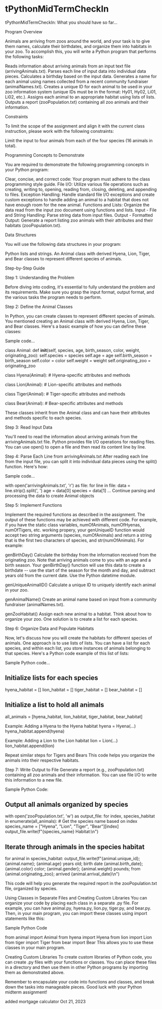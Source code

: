# tPythonMidTermCheckIn
tPythonMidTermCheckIn: What you should have so far...

Program Overview

Animals are arriving from zoos around the world, and your task is to give them names, calculate their birthdates, and organize them into habitats in your zoo. To accomplish this, you will write a Python program that performs the following tasks:

Reads information about arriving animals from an input text file (arrivingAnimals.txt).
Parses each line of input data into individual data pieces.
Calculates a birthday based on the input data.
Generates a name for each animal using names collected from a recent community fundraiser (animalNames.txt).
Creates a unique ID for each animal to be used in your zoo information system (unique IDs must be in the format: Hy01, Hy02, Li01, Li02, etc.).
Assigns each animal to an appropriate habitat using lists of lists.
Outputs a report (zooPopulation.txt) containing all zoo animals and their information.

Constraints

To limit the scope of the assignment and align it with the current class instruction, please work with the following constraints:

Limit the input to four animals from each of the four species (16 animals in total).

Programming Concepts to Demonstrate

You are required to demonstrate the following programming concepts in your Python program:

Clear, concise, and correct code: 
Your program must adhere to the class programming style guide.
File I/O: Utilize various file operations such as creating, writing to, opening, reading from, closing, deleting, and appending to files.
Exception Handling: Handle standard file I/O exceptions and create custom exceptions to handle adding an animal to a habitat that does not have enough room for the new animal.
Functions and Lists: Organize the data read from the input zoo document using functions and lists.
Input - File and String Handling: Parse string data from input files.
Output - Formatted Output: Generate a report listing zoo animals with their attributes and their habitats (zooPopulation.txt).

Data Structures

You will use the following data structures in your program:

Python lists and strings.
An Animal class with derived Hyena, Lion, Tiger, and Bear classes to represent different species of animals.

Step-by-Step Guide

Step 1: Understanding the Problem

Before diving into coding, it's essential to fully understand the problem and its requirements. Make sure you grasp the input format, output format, and the various tasks the program needs to perform.

Step 2: Define the Animal Classes

In Python, you can create classes to represent different species of animals. You mentioned creating an Animal class with derived Hyena, Lion, Tiger, and Bear classes. Here's a basic example of how you can define these classes:

Sample code...

class Animal:
    def __init__(self, species, age, birth_season, color, weight, originating_zoo):
        self.species = species
        self.age = age
        self.birth_season = birth_season
        self.color = color
        self.weight = weight
        self.originating_zoo = originating_zoo

class Hyena(Animal):
    # Hyena-specific attributes and methods

class Lion(Animal):
    # Lion-specific attributes and methods

class Tiger(Animal):
    # Tiger-specific attributes and methods

class Bear(Animal):
    # Bear-specific attributes and methods

These classes inherit from the Animal class and can have their attributes and methods specific to each species.

Step 3: Read Input Data

You'll need to read the information about arriving animals from the arrivingAnimals.txt file. Python provides file I/O operations for reading files. You can use open() to open a file and then read its content line by line.

Step 4: Parse Each Line from arrivingAnimals.txt
After reading each line from the input file, you can split it into individual data pieces using the split() function. Here's how:

Sample code...

with open('arrivingAnimals.txt', 'r') as file:
    for line in file:
        data = line.strip().split(', ')
        age = data[0]
        species = data[1]
... Continue parsing and processing the data to create Animal objects

Step 5: Implement Functions

Implement the required functions as described in the assignment. The output of these functions may be achieved with different code. For example, if you have the static class variables, numOfAnimals, numOfHyenas, numOfTigers, etc. working propery, your genUniqueID function would accept two string arguments (species, numOfAnimals) and return a string that is the first two characters of species, and str(numOfAnimals). For example:

genBirthDay()
Calculate the birthday from the information received from the originating zoo. Note that arriving animals come to you with an age and a birth season. Your genBirthDay() function will use this data to create a birthdate -- use the start of the season for the month and day, and subtract years old from the current date. Use the Python datetime module. 

genUniqueAnimalID()
Calculate a unique ID to uniquely identify each animal in your zoo.

genAnimalName()
Create an animal name based on input from a community fundraiser (animalNames.txt).

genZooHabitat()
Assign each new animal to a habitat. Think about how to organize your zoo. One solution is to create a list for each species.

Step 6: Organize Data and Populate Habitats

Now, let's discuss how you will create the habitats for different species of animals. One approach is to use lists of lists. You can have a list for each species, and within each list, you store instances of animals belonging to that species. Here's a Python code example of this list of lists:

Sample Python code...

## Initialize lists for each species
hyena_habitat = []
lion_habitat = []
tiger_habitat = []
bear_habitat = []

## Initialize a list to hold all animals
all_animals = [hyena_habitat, lion_habitat, tiger_habitat, bear_habitat]

Example: Adding a Hyena to the Hyena habitat
hyena = Hyena(...)
hyena_habitat.append(hyena)

Example: Adding a Lion to the Lion habitat
lion = Lion(...)
lion_habitat.append(lion)

Repeat similar steps for Tigers and Bears
This code helps you organize the animals into their respective habitats.

Step 7: Write Output to File
Generate a report (e.g., zooPopulation.txt) containing all zoo animals and their information. You can use file I/O to write this information to a new file.

Sample Python Code:

## Output all animals organized by species
with open('zooPopulation.txt', 'w') as output_file:
    for index, species_habitat in enumerate(all_animals):
        # Get the species name based on index
        species_name = ["Hyena", "Lion", "Tiger", "Bear"][index]  
        output_file.write(f"{species_name} Habitat:\n")
        
## Iterate through animals in the species habitat
for animal in species_habitat:
    output_file.write(f"{animal.unique_id}; {animal.name}; {animal.age} years old; birth date {animal.birth_date}; {animal.color} color; 
    {animal.gender}; {animal.weight} pounds; from {animal.originating_zoo}; arrived {animal.arrival_date}\n")

This code will help you generate the required report in the zooPopulation.txt file, organized by species.

Using Classes in Separate Files and Creating Custom Libraries
You can organize your code by placing each class in a separate .py file. For example, you can have animal.py, hyena.py, lion.py, tiger.py, and bear.py. Then, in your main program, you can import these classes using import statements like this:

Sample Python Code

from animal import Animal
from hyena import Hyena
from lion import Lion
from tiger import Tiger
from bear import Bear
This allows you to use these classes in your main program.

Creating Custom Libraries
To create custom libraries of Python code, you can create .py files with your functions or classes. You can place these files in a directory and then use them in other Python programs by importing them as demonstrated above.

Remember to encapsulate your code into functions and classes, and break down the tasks into manageable pieces. Good luck with your Python midterm assignment!

added mortgage calculator Oct 21, 2023


